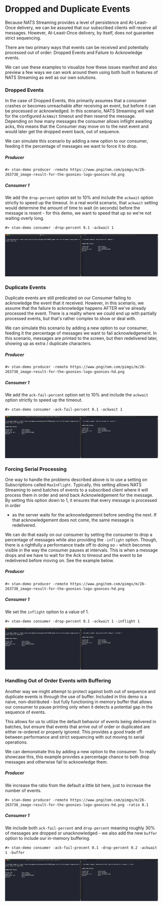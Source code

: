 # Dropped and Duplicate Events

Because NATS Streaming provides a level of persistence and At-Least-Once delivery, we can be assured that our subscribed
clients will receive all messages. However, At-Least-Once delivery, by itself, does not guarantee strict sequencing.

There are two primary ways that events can be received and potentially processed out of order: Dropped Events and Failure to Acknowledge events.

We can use these examples to visualize how these issues manifest and also preview a few ways we can work around them
using both built in features of NATS Streaming as well as our own solutions.

### Dropped Events

In the case of Dropped Events, this primarily assumes that a consumer crashes or becomes unreachable after receiving an 
event, but before it can be processed or acknowledged. In this scenario, NATS Streaming will wait for the configured
`AckWait` timeout and then resend the message. Depending on how many messages the consumer allows inflight awaiting acks,
this means that the Consumer may move on to the next event and would later get the dropped event back, out of sequence.

We can simulate this scenario by adding a new option to our consumer, feeding it the percentage of messages we want to 
force it to drop.

##### Producer
```
#> stan-demo producer -remote https://www.pngitem.com/pimgs/m/26-263738_image-result-for-the-goonies-logo-goonies-hd.png
```

##### Consumer 1

We add the `drop-percent` option set to 10% and include the `ackwait` option strictly to speed up the timeout. 
In a real world scenario, that `ackwait` setting would determine the amount of time to wait (in seconds)
before the message is resent - for this demo, we want to speed that up so we're not waiting overly long.

```
#> stan-demo consumer -drop-percent 0.1 -ackwait 1
```

![dropped messages example](images/dropped-messages.gif "Dropped Messages Example")

### Duplicate Events

Duplicate events are still predicated on our Consumer failing to acknowledge the event that it received. However, in this
scenario, we assume that the failure to acknowledge happens AFTER we've already processed the event. There is a reality
where we could end up with partially processed events, but that's rather complex to show or deal with. 

We can simulate this scenario by adding a new option to our consumer, feeding it the percentage of messages we want to 
fail acknowledgement. In this scenario, messages are printed to the screen, but then redelivered later, showing up
as extra / duplicate characters.

##### Producer
```
#> stan-demo producer -remote https://www.pngitem.com/pimgs/m/26-263738_image-result-for-the-goonies-logo-goonies-hd.png
```

##### Consumer 1

We add the `ack-fail-percent` option set to 10% and include the `ackwait` option strictly to speed up the timeout. 

```
#> stan-demo consumer -ack-fail-percent 0.1 -ackwait 1
```

![duplicate messages example](images/failed-acks.gif "Duplicate Messages Example")

### Forcing Serial Processing

One way to handle the problems described above is to use a setting on Subscriptions called `MaxInFlight`. Typically, this 
setting allows NATS Streaming to send batches of events to a subscribed client where it will process them in order and send
back Acknowledgement for the message.  By setting this option down to 1, it ensures that every message is processed in order
- as the server waits for the acknowledgement before sending the next.  If that acknowledgement does not come, the same
message is redelivered.

We can do that easily on our consumer by setting the consumer to drop a percentage of messages while also providing the 
`-inflight` option. Though, there is a rightfully a performance trade off to doing so - which becomes visible in the way
the consumer pauses at intervals. This is when a message drops and we have to wait for the Ack to timeout and the event
to be redelivered before moving on. See the example below.

##### Producer
```
#> stan-demo producer -remote https://www.pngitem.com/pimgs/m/26-263738_image-result-for-the-goonies-logo-goonies-hd.png
```

##### Consumer 1

We set the `inflight` option to a value of 1. 

```
#> stan-demo consumer -drop-percent 0.1 -ackwait 1 -inflight 1
```

![subscription 1 inflight example](images/sub-1-inflight.gif "Subscriber - Single Inflight Message Example")

### Handling Out of Order Events with Buffering

Another way we might attempt to protect against both out of sequence and duplicate events is through the use
of buffer. Included in this demo is a naive, non-distributed - but fully functioning in memory buffer that
allows our consumer to pause printing only when it detects a potential gap in the sequence of events.

This allows for us to utilize the default behavior of events being delivered in batches, but ensure that events that arrive
out of order or duplicated are either re-ordered or properly ignored. This provides a good trade off between performance
and strict sequencing with out moving to serial operations.

We can demonstrate this by adding a new option to the consumer. To really showcase this, this example provides a 
percentage chance to both drop messages and otherwise fail to acknowledge them. 

##### Producer
We increase the ratio from the default a little bit here, just to increase the number of events.
```
#> stan-demo producer -remote https://www.pngitem.com/pimgs/m/26-263738_image-result-for-the-goonies-logo-goonies-hd.png -ratio 0.1
```

##### Consumer 1

We include both `ack-fail-percent` and `drop-percent` meaning roughly 30% of messages are dropped or unacknowledged - we
also add the new `buffer` option to include our in-memory buffering. 

```
#> stan-demo consumer -ack-fail-precent 0.1 -drop-percent 0.2 -ackwait 1 -buffer
```

![buffering example](images/buffer.gif "Subscriber - Buffering Example")
